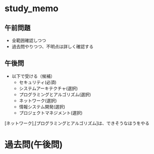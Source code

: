 # study_memo

## 午前問題

* 全範囲確認しつつ
* 過去問やりつつ、不明点は詳しく確認する

## 午後問

* 以下で受ける（候補）
  * セキュリティ(必須)
  * システムアーキテクチャ(選択)
  * プログラミングとアルゴリズム(選択) 
  * ネットワーク(選択)
  * 情報システム開発(選択)
  * プロジェクトマネジメント(選択)

[ネットワーク],[プログラミングとアルゴリズム]は、できそうなほうをやる

# 過去問(午後問)

